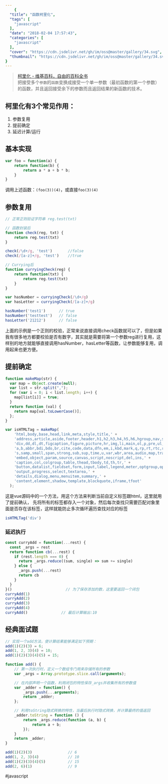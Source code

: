 ```yaml
---
    {
  "title": "函数柯里化",
  "tags": [
    "javascript"
  ],
  "date": "2018-02-04 17:57:43",
  "categories": [
    "javascript"
  ],
  "cover": "https://cdn.jsdelivr.net/gh/im/oss@master/gallery/34.svg",
  "thumbnail": "https://cdn.jsdelivr.net/gh/im/oss@master/gallery/34.svg"
}
---
```

    
> [柯里化 - 维基百科，自由的百科全书](https://zh.wikipedia.org/wiki/%E6%9F%AF%E9%87%8C%E5%8C%96)  
> 把接受多个`参数`的`函数`变换成接受一个单一参数（最初函数的第一个参数）的函数，并且返回接受余下的参数而且返回结果的新函数的技术。  

## 柯里化有3个常见作用：

1. 参数复用
2. 提前确定
3. 延迟计算/运行

## 基本实现

```js
var foo = function(a) {
    return function(b) {
        return a * a + b * b;
    }
}
```

调用上述函数：`(foo(3))(4)`，或直接`foo(3)(4)`
<!--more-->
## 参数复用

```js
// 正常正则验证字符串 reg.test(txt)

// 函数封装后
function check(reg, txt) {
    return reg.test(txt)
}

check(/\d+/g, 'test')       //false
check(/[a-z]+/g, 'test')    //true

// Currying后
function curryingCheck(reg) {
    return function(txt) {
        return reg.test(txt)
    }
}

var hasNumber = curryingCheck(/\d+/g)
var hasLetter = curryingCheck(/[a-z]+/g)

hasNumber('test1')      // true
hasNumber('testtest')   // false
hasLetter('21212')      // false
```

上面的示例是一个正则的校验，正常来说直接调用check函数就可以了，但是如果我有很多地方都要校验是否有数字，其实就是需要将第一个参数reg进行复用，这样别的地方就能够直接调用hasNumber，hasLetter等函数，让参数能够复用，调用起来也更方便。

## 提前确定

```js
function makeMap(str) {
  var map = Object.create(null);
  var list = str.split(",");
  for (var i = 0; i < list.length; i++) {
    map[list[i]] = true;
  }
  return function (val) {
    return map[val.toLowerCase()];
  };
}

```

```js
var isHTMLTag = makeMap(
    'html,body,base,head,link,meta,style,title,' +
    'address,article,aside,footer,header,h1,h2,h3,h4,h5,h6,hgroup,nav,section,' +
    'div,dd,dl,dt,figcaption,figure,picture,hr,img,li,main,ol,p,pre,ul,' +
    'a,b,abbr,bdi,bdo,br,cite,code,data,dfn,em,i,kbd,mark,q,rp,rt,rtc,ruby,' +
    's,samp,small,span,strong,sub,sup,time,u,var,wbr,area,audio,map,track,video,' +
    'embed,object,param,source,canvas,script,noscript,del,ins,' +
    'caption,col,colgroup,table,thead,tbody,td,th,tr,' +
    'button,datalist,fieldset,form,input,label,legend,meter,optgroup,option,' +
    'output,progress,select,textarea,' +
    'details,dialog,menu,menuitem,summary,' +
    'content,element,shadow,template,blockquote,iframe,tfoot'
  );
```



这是vue源码中的一个方法，用这个方法来判断当前自定义标签跟html，这里就用了提前确认， 先将所有的标签都存入一个对象，然后每次查找只需要匹配对象里面是否存在该标签，这样就能防止多次循环遍历查找对应的标签

```js
isHTMLTag('div')
```

### 延迟执行

```js
const curryAdd = function(...rest) {
  const _args = rest
  return function cb(...rest) {
    if (rest.length === 0) {
      return _args.reduce((sum, single) => sum += single)
    } else {
      _args.push(...rest)
      return cb
    }
  }
}()                        // 为了保存添加的数，这里要返回一个闭包
curryAdd(1)
curryAdd(2)
curryAdd(3)
curryAdd(4)
curryAdd()               // 最后计算输出:10
```

## 经典面试题

```jsx
// 实现一个add方法，使计算结果能够满足如下预期：
add(1)(2)(3) = 6;
add(1, 2, 3)(4) = 10;
add(1)(2)(3)(4)(5) = 15;

function add() {
    // 第一次执行时，定义一个数组专门用来存储所有的参数
    var _args = Array.prototype.slice.call(arguments);

    // 在内部声明一个函数，利用闭包的特性保存_args并收集所有的参数值
    var _adder = function() {
        _args.push(...arguments);
        return _adder;
    };

    // 利用toString隐式转换的特性，当最后执行时隐式转换，并计算最终的值返回
    _adder.toString = function () {
        return _args.reduce(function (a, b) {
            return a + b;
        });
    }
    return _adder;
}

add(1)(2)(3)                // 6
add(1, 2, 3)(4)             // 10
add(1)(2)(3)(4)(5)          // 15
add(2, 6)(1)                // 9
```

#javascript